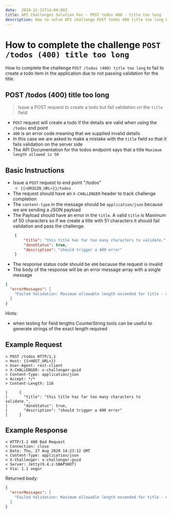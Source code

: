```yaml
---
date:  2024-12-31T14:04:00Z
title: API Challenges Solution For - POST todos 400 - title too long
description: How to solve API challenge POST todos 400 title too long by sending request details such that they fail validation.
---
```


# How to complete the challenge `POST /todos (400) title too long`

How to complete the challenge `POST /todos (400) title too long` to fail to create a todo item in the application due to not passing validation for the title.

## POST /todos (400) title too long

> Issue a POST request to create a todo but fail validation on the `title` field

- `POST` request will create a todo if the details are valid when using the `/todos` end point
- `400` is an error code meaning that we supplied invalid details
- In this case we are asked to make a mistake with the `title` field so that it fails validation on the server side
- The API Documentation for the todos endpoint says that a title `Maximum length allowed is 50`

## Basic Instructions

- Issue a `POST` request to end point "/todos"
    - `{{<ORIGIN_URL>}}/todos`
- The request should have an `X-CHALLENGER` header to track challenge completion
- The `content-type` in the message should be `application/json` because we are sending a JSON payload
- The Payload should have an error in the `title`. A valid `title` is Maximum of 50 characters so if we create a title with 51 characters it should fail validation and pass the challenge.

```json
    {
        "title": "this title has far too many characters to validate.",
        "doneStatus": true,
        "description": "should trigger a 400 error"
    }
```
- The response status code should be `400` because the request is invalid
- The body of the response will be an error message array with a single message

```json
{
  "errorMessages": [
    "Failed Validation: Maximum allowable length exceeded for title - maximum allowed is 50"
  ]
}
```

Hints:

- when testing for field lengths CounterString tools can be useful to generate strings of the exact length required

## Example Request

~~~~~~~~
> POST /todos HTTP/1.1
> Host: {{<HOST_URL>}}
> User-Agent: rest-client
> X-CHALLENGER: x-challenger-guid
> Content-Type: application/json
> Accept: */*
> Content-Length: 116

|     {
|       "title": "this title has far too many characters to validate.",
|       "doneStatus": true,
|       "description": "should trigger a 400 error"
|     }
~~~~~~~~

## Example Response

~~~~~~~~
< HTTP/1.1 400 Bad Request
< Connection: close
< Date: Thu, 27 Aug 2020 14:23:12 GMT
< Content-Type: application/json
< X-Challenger: x-challenger-guid
< Server: Jetty(9.4.z-SNAPSHOT)
< Via: 1.1 vegur
~~~~~~~~

Returned body:

```json
{
  "errorMessages": [
    "Failed Validation: Maximum allowable length exceeded for title - maximum allowed is 50"
  ]
}
```






